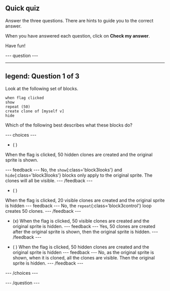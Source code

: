 ## Quick quiz

Answer the three questions. There are hints to guide you to the correct answer.

When you have answered each question, click on **Check my answer**.

Have fun!

--- question ---

---
legend: Question 1 of 3
---

Look at the following set of blocks.

```blocks3
when flag clicked
show
repeat (50)
create clone of [myself v]
hide
```

Which of the following best describes what these blocks do?

--- choices ---

- ( )

When the flag is clicked, 50 hidden clones are created and the original sprite is shown.

  --- feedback ---
No, the `show`{:class='block3looks'} and `hide`{:class='block3looks'} blocks only apply to the original sprite. The clones will all be visible.
  --- /feedback ---

- ( )

When the flag is clicked, 20 visible clones are created and the original sprite is hidden
  --- feedback ---
No, the `repeat`{:class='block3control'} loop creates 50 clones.
  --- /feedback ---

- (x) 
When the flag is clicked, 50 visible clones are created and the original sprite is hidden.
  --- feedback ---
Yes, 50 clones are created after the original sprite is shown, then the original sprite is hidden.
  --- /feedback ---

- ( ) 
When the flag is clicked, 50 hidden clones are created and the original sprite is hidden
  --- feedback ---
No, as the original sprite is shown, when it is cloned, all the clones are visible. Then the original sprite is hidden.
  --- /feedback ---

--- /choices ---

--- /question ---
